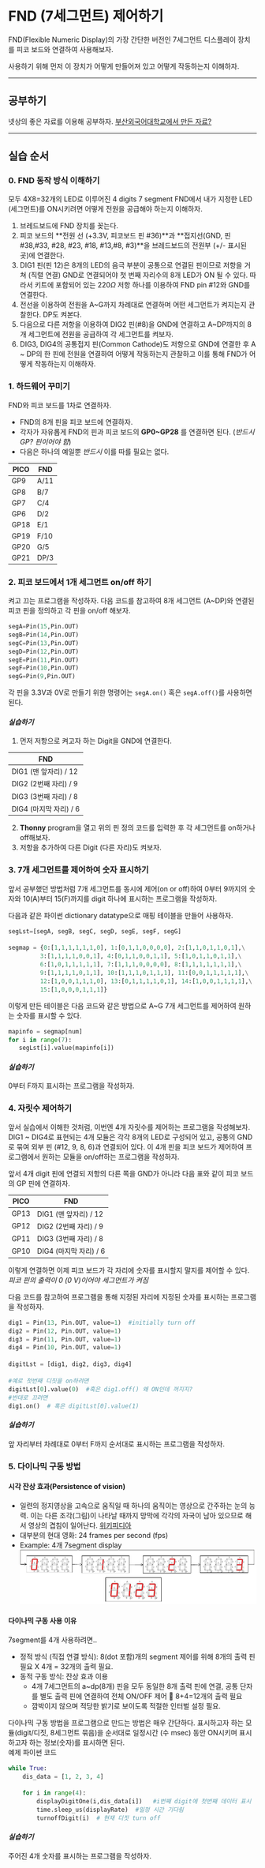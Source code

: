 # FND (7세그먼트) 제어하기

FND(Flexible Numeric Display)의 가장 간단한 버전인 7세그먼트 디스플레이 장치를 피코 보드와 연결하여 사용해보자. 

사용하기 위해 먼저 이 장치가 어떻게 만들어져 있고 어떻게 작동하는지 이해하자.

---
## 공부하기

넷상의 좋은 자료를 이용해 공부하자. 
 [부산외국어대학교에서 만든 자료?](http://kocw.xcache.kinxcdn.com/KOCW/document/2019/bufs/choijinho0218/4.pdf)

---

## 실습 순서

### 0. FND 동작 방식 이해하기

모두 4X8=32개의 LED로 이루어진 4 digits 7 segment FND에서 내가 지정한 LED (세그먼트)를 ON시키려면 어떻게 전원을 공급해야 하는지 이해하자.

1. 브레드보드에 FND 장치를 꽂는다.
2. 피코 보드의 **전원 선 (+3.3V, 피코보드 핀 #36)**과 **접지선(GND, 핀#38,#33, #28, #23, #18, #13,#8, #3)**을 브레드보드의 전원부 (+/- 표시된 곳)에 연결한다. 
3. DIG1 핀(핀 12)은 8개의 LED의 음극 부분이 공통으로 연결된 핀이므로 저항을 거쳐 (직렬 연결) GND로 연결되어야 첫 번째 자리수의 8개 LED가 ON 될 수 있다. 따라서 키트에 포함되어 있는 220$\Omega$ 저항 하나를 이용하여 FND pin #12와 GND를 연결한다. 
4. 전선을 이용하여 전원을 A~G까지 차례대로 연결하며 어떤 세그먼트가 켜지는지 관찰한다. DP도 켜본다.
5. 다음으로 다른 저항을 이용하여 DIG2 핀(#8)을 GND에 연결하고 A~DP까지의 8개 세그먼트에 전원을 공급하여 각 세그먼트를 켜보자.
6. DIG3, DIG4의 공통접지 핀(Common Cathode)도 저항으로 GND에 연결한 후 A ~ DP의 한 핀에 전원을 연결하여 어떻게 작동하는지 관찰하고 이를 통해 FND가 어떻게 작동하는지 이해하자.

### 1. 하드웨어 꾸미기

FND와 피코 보드를 1차로 연결하자.
* FND의 8개 핀을 피코 보드에 연결하자.
* 각자가 자유롭게 FND의 핀과 피코 보드의 __GP0~GP28__ 를 연결하면 된다. (*반드시 GP? 핀이어야 함*)
* 다음은 하나의 예일뿐 *반드시* 이를 따를 필요는 없다.
 
| PICO |     FND |
|-----|--------------|
|GP9   |      A/11 |
|GP8   |      B/7 |
|GP7   |      C/4 |
|GP6   |      D/2 |
|GP18  |      E/1 |
|GP19  |      F/10 |
|GP20  |      G/5 |
|GP21  |      DP/3 |

### 2. 피코 보드에서 1개 세그먼트 on/off 하기

 켜고 끄는 프로그램을 작성하자. 다음 코드를 참고하여 8개 세그먼트 (A~DP)와 연결된 피코 핀을 정의하고 각 핀을 on/off 해보자.
 ```python
segA=Pin(15,Pin.OUT)
segB=Pin(14,Pin.OUT)
segC=Pin(13,Pin.OUT)
segD=Pin(12,Pin.OUT)
segE=Pin(11,Pin.OUT)
segF=Pin(10,Pin.OUT)
segG=Pin(9,Pin.OUT)
```
각 핀을 3.3V과 0V로 만들기 위한 명령어는 ```segA.on()``` 혹은 ```segA.off()```를 사용하면 된다.

#### *실습하기*
1. 먼저 저항으로 켜고자 하는 Digit을 GND에 연결한다. 

|     FND |
|--------------|
|      DIG1 (맨 앞자리) / 12 |
|      DIG2 (2번째 자리) / 9 |
|      DIG3 (3번째 자리) / 8 |
|      DIG4 (마지막 자리) / 6 |

2. **Thonny** program을 열고 위의 핀 정의 코드를 입력한 후 각 세그먼트를 on하거나 off해보자.
3. 저항을 추가하여 다른 Digit (다른 자리)도 켜보자.

### 3. 7개 세그먼트를 제어하여 숫자 표시하기
앞서 공부했던 방법처럼 7개 세그먼트를 동시에 제어(on or off)하여 0부터 9까지의 숫자와 10(A)부터 15(F)까지를 digit 하나에 표시하는 프로그램을 작성하자.

다음과 같은 파이썬 dictionary datatype으로 매핑 테이블을 만들어 사용하자.

 ```python
 segLst=[segA, segB, segC, segD, segE, segF, segG]

 segmap = {0:[1,1,1,1,1,1,0], 1:[0,1,1,0,0,0,0], 2:[1,1,0,1,1,0,1],\
          3:[1,1,1,1,0,0,1], 4:[0,1,1,0,0,1,1], 5:[1,0,1,1,0,1,1],\
          6:[1,0,1,1,1,1,1], 7:[1,1,1,0,0,0,0], 8:[1,1,1,1,1,1,1],\
          9:[1,1,1,1,0,1,1], 10:[1,1,1,0,1,1,1], 11:[0,0,1,1,1,1,1],\
          12:[1,0,0,1,1,1,0], 13:[0,1,1,1,1,0,1], 14:[1,0,0,1,1,1,1],\
          15:[1,0,0,0,1,1,1]}
```          
이렇게 만든 테이블은 다음 코드와 같은 방법으로 A~G 7개 세그먼트를 제어하여 원하는 숫자를 표시할 수 있다.

 ```python
mapinfo = segmap[num]
for i in range(7):
    segLst[i].value(mapinfo[i])
```

#### *실습하기*
0부터 F까지 표시하는 프로그램을 작성하자.

### 4. 자릿수 제어하기

앞서 실습에서 이해한 것처럼, 이번엔 4개 자릿수를 제어하는 프로그램을 작성해보자. DIG1 ~ DIG4로 표현되는 4개 모듈은 각각 8개의 LED로 구성되어 있고, 공통의 GND로 묶여 외부 핀 (#12, 9, 8, 6)과 연결되어 있다. 이 4개 핀을 피코 보드가 제어하여 프로그램에서 원하는 모듈을 on/off하는 프로그램을 작성하자.

앞서 4개 digit 핀에 연결되 저항의 다른 쪽을 GND가 아니라 다음 표와 같이 피코 보드의 GP 핀에 연결하자.

| PICO |     FND |
|-----|--------------|
|GP13  |      DIG1 (맨 앞자리) / 12 |
|GP12  |      DIG2 (2번째 자리) / 9 |
|GP11  |      DIG3 (3번째 자리) / 8 |
|GP10  |      DIG4 (마지막 자리) / 6 |

이렇게 연결하면 이제 피코 보드가 각 자리에 숫자를 표시할지 말지를 제어할 수 있다. *피코 핀의 출력이 0 (0 V)이어야 세그먼트가 켜짐*

다음 코드를 참고하여 프로그램을 통해 지정된 자리에 지정된 숫자를 표시하는 프로그램을 작성하자.

 ```python
 dig1 = Pin(13, Pin.OUT, value=1)  #initially turn off
dig2 = Pin(12, Pin.OUT, value=1)
dig3 = Pin(11, Pin.OUT, value=1)
dig4 = Pin(10, Pin.OUT, value=1)

digitLst = [dig1, dig2, dig3, dig4]

#예로 첫번째 디짓을 on하려면
digitLst[0].value(0)  #혹은 dig1.off() 왜 ON인데 꺼지지?
#반대로 끄려면
dig1.on()  # 혹은 digitLst[0].value(1)
```

#### *실습하기*
앞 자리부터 차례대로 0부터 F까지 순서대로 표시하는 프로그램을 작성하자.


### 5. 다이나믹 구동 방법

#### 시각 잔상 효과(Persistence of vision)

- 일련의 정지영상을 고속으로 움직일 때 하나의 움직이는 영상으로 간주하는 눈의 능력. 이는 다른 조각(그림)이 나타날 때까지 망막에 각각의 자국이 남아 있으므로 해서 영상의 겹침이 일어난다. [위키피디아](http://en.wikipedia.org/wiki/Persistence_of_vision)
- 대부분의 현대 영화: 24 frames per second (fps)
- Example: 4개 7segment display ![4x7segments dynamic driving](4seg_DD.png)

#### 다이나믹 구동 사용 이유

7segment를 4개 사용하려면..
- 정적 방식 (직접 연결 방식): 8(dot 포함)개의 segment 제어를 위해 8개의 출력 핀 필요 X 4개 = 32개의 출력 필요.
- 동적 구동 방식: 잔상 효과 이용
    - 4개 7세그먼트의 a~dp(8개) 핀을 모두 동일한 8개 출력 핀에 연결, 공통 단자를 별도 출력 핀에 연결하여 전체 ON/OFF 제어  8+4=12개의 출력 필요
    - 깜박이지 않으며 적당한 밝기로 보이도록 적절한 인터벌 설정 필요.

다이나믹 구동 방법을 프로그램으로 만드는 방법은 매우 간단하다. 표시하고자 하는 모듈(digit/디짓, 8세그먼트 묶음)을 순서대로 일정시간 (수 msec) 동안 ON시키며 표시하고자 하는 정보(숫자)를 표시하면 된다.   
예제 파이썬 코드
```python
while True:
    dis_data = [1, 2, 3, 4]
    
    for i in range(4):
        displayDigitOne(i,dis_data[i])   #i번째 digit에 첫번째 데이터 표시
        time.sleep_us(displayRate)  #일정 시간 기다림
        turnoffDigit(i)  # 현재 디짓 turn off
```
#### *실습하기*
주어진 4개 숫자를 표시하는 프로그램을 작성하자.

